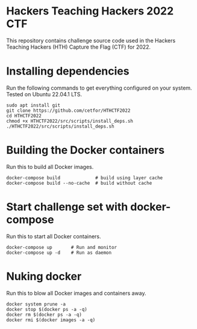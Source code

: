 # Hackers Teaching Hackers 2022 CTF

This repository contains challenge source code used in the Hackers Teaching Hackers (HTH) Capture the Flag (CTF) for 2022.

# Installing dependencies

Run the following commands to get everything configured on your system. Tested on Ubuntu 22.04.1 LTS.

```
sudo apt install git
git clone https://github.com/cetfor/HTHCTF2022
cd HTHCTF2022
chmod +x HTHCTF2022/src/scripts/install_deps.sh
./HTHCTF2022/src/scripts/install_deps.sh
```

# Building the Docker containers

Run this to build all Docker images.
```
docker-compose build             # build using layer cache
docker-compose build --no-cache  # build without cache
```

# Start challenge set with docker-compose

Run this to start all Docker containers.
```
docker-compose up       # Run and monitor
docker-compose up -d    # Run as daemon
```

# Nuking docker 

Run this to blow all Docker images and containers away.
```
docker system prune -a
docker stop $(docker ps -a -q)
docker rm $(docker ps -a -q)
docker rmi $(docker images -a -q)
```
